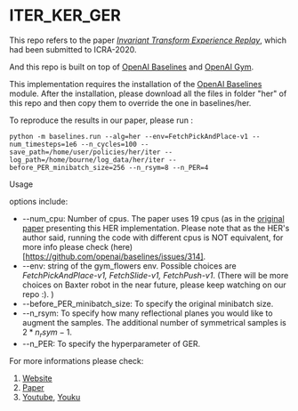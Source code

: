 # ITER_KER_GER
This repo refers to the paper [*Invariant Transform Experience Replay*](https://arxiv.org/abs/1909.10707#), which had been submitted to ICRA-2020. 

And this repo is built on top of [OpenAI Baselines](https://github.com/openai/baselines/tree/master/baselines) and [OpenAI Gym](https://github.com/openai/gym). 

This implementation requires the installation of the [OpenAI Baselines](https://github.com/openai/baselines/tree/master/baselines) module. After the installation, please download all the files in folder "her" of this repo and then copy them to override the one in baselines/her.


To reproduce the results in our paper, please run :

```
python -m baselines.run --alg=her --env=FetchPickAndPlace-v1 --num_timesteps=1e6 --n_cycles=100 --save_path=/home/user/policies/her/iter --log_path=/home/bourne/log_data/her/iter --before_PER_minibatch_size=256 --n_rsym=8 --n_PER=4
```

Usage

options include:
* --num_cpu: Number of cpus. The paper uses 19 cpus (as in the [original paper](https://arxiv.org/abs/1802.09464) presenting this HER implementation. Please note that as the HER's author said, running the code with different cpus is NOT equivalent, for more info please check (here)[https://github.com/openai/baselines/issues/314].
* --env: string of the gym_flowers env. Possible choices are *FetchPickAndPlace-v1, FetchSlide-v1, FetchPush-v1*. (There will be more choices on Baxter robot in the near future, please keep watching on our repo :). )
* --before_PER_minibatch_size: To specify the original minibatch size.
* --n_rsym: To specify how many reflectional planes you would like to augment the samples. The additional number of symmetrical samples is $2*n_rsym-1$.
* --n_PER: To specify the hyperparameter of GER.



For more informations please check:
1. [Website](http://www.juanrojas.net/ker/)
2. [Paper](https://arxiv.org/abs/1909.10707#)
3. [Youtube](https://www.youtube.com/watch?v=qM3QEeqHTdk&feature=youtu.be), [Youku](https://v.youku.com/v_show/id_XNDM3NDY0NzM0MA==.html?spm=a2hzp.8244740.0.0)
